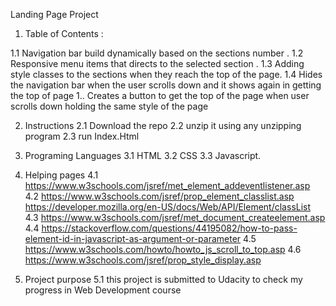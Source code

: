 Landing Page Project

1. Table of Contents :

1.1 Navigation bar build dynamically based on the sections number .
1.2 Responsive menu items that directs to the selected section .
1.3 Adding style classes to the sections when they reach the top of the page.
1.4 Hides the navigation bar when the user scrolls down and it shows again in getting the top of page
1.. Creates a button to get the top of the page when user scrolls down holding the same style of the page

2. Instructions
2.1 Download the repo
2.2 unzip it using any unzipping program
2.3 run Index.Html

3. Programing Languages
3.1 HTML 
3.2 CSS 
3.3 Javascript.

4. Helping pages
4.1 https://www.w3schools.com/jsref/met_element_addeventlistener.asp
4.2 https://www.w3schools.com/jsref/prop_element_classlist.asp https://developer.mozilla.org/en-US/docs/Web/API/Element/classList
4.3 https://www.w3schools.com/jsref/met_document_createelement.asp
4.4 https://stackoverflow.com/questions/44195082/how-to-pass-element-id-in-javascript-as-argument-or-parameter
4.5 https://www.w3schools.com/howto/howto_js_scroll_to_top.asp
4.6 https://www.w3schools.com/jsref/prop_style_display.asp

5. Project purpose
5.1 this project is submitted to Udacity to check my progress in Web Development course